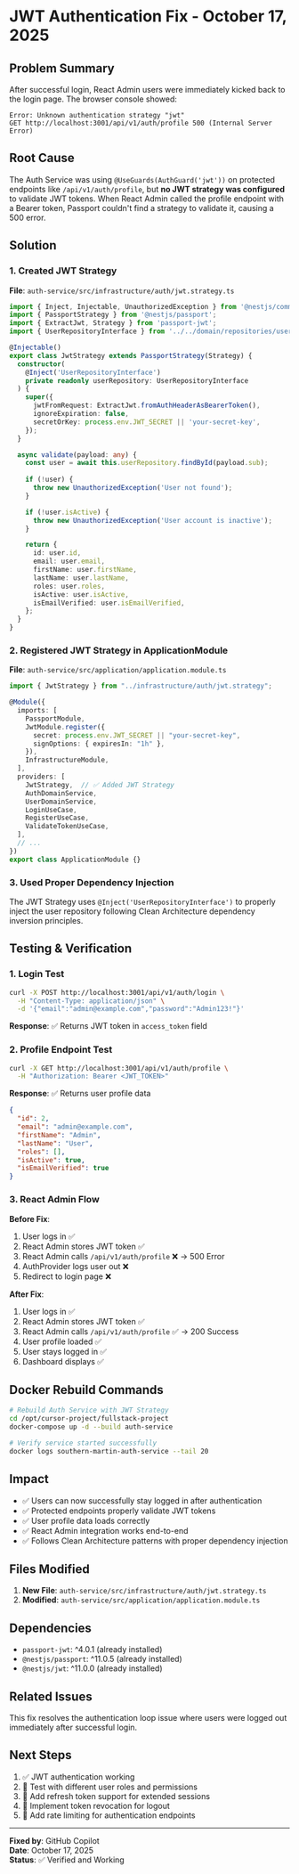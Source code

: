 # JWT Authentication Fix - October 17, 2025

## Problem Summary

After successful login, React Admin users were immediately kicked back to the login page. The browser console showed:

```
Error: Unknown authentication strategy "jwt"
GET http://localhost:3001/api/v1/auth/profile 500 (Internal Server Error)
```

## Root Cause

The Auth Service was using `@UseGuards(AuthGuard('jwt'))` on protected endpoints like `/api/v1/auth/profile`, but **no JWT strategy was configured** to validate JWT tokens. When React Admin called the profile endpoint with a Bearer token, Passport couldn't find a strategy to validate it, causing a 500 error.

## Solution

### 1. Created JWT Strategy

**File**: `auth-service/src/infrastructure/auth/jwt.strategy.ts`

```typescript
import { Inject, Injectable, UnauthorizedException } from '@nestjs/common';
import { PassportStrategy } from '@nestjs/passport';
import { ExtractJwt, Strategy } from 'passport-jwt';
import { UserRepositoryInterface } from '../../domain/repositories/user.repository.interface';

@Injectable()
export class JwtStrategy extends PassportStrategy(Strategy) {
  constructor(
    @Inject('UserRepositoryInterface')
    private readonly userRepository: UserRepositoryInterface
  ) {
    super({
      jwtFromRequest: ExtractJwt.fromAuthHeaderAsBearerToken(),
      ignoreExpiration: false,
      secretOrKey: process.env.JWT_SECRET || 'your-secret-key',
    });
  }

  async validate(payload: any) {
    const user = await this.userRepository.findById(payload.sub);
    
    if (!user) {
      throw new UnauthorizedException('User not found');
    }

    if (!user.isActive) {
      throw new UnauthorizedException('User account is inactive');
    }

    return {
      id: user.id,
      email: user.email,
      firstName: user.firstName,
      lastName: user.lastName,
      roles: user.roles,
      isActive: user.isActive,
      isEmailVerified: user.isEmailVerified,
    };
  }
}
```

### 2. Registered JWT Strategy in ApplicationModule

**File**: `auth-service/src/application/application.module.ts`

```typescript
import { JwtStrategy } from "../infrastructure/auth/jwt.strategy";

@Module({
  imports: [
    PassportModule,
    JwtModule.register({
      secret: process.env.JWT_SECRET || "your-secret-key",
      signOptions: { expiresIn: "1h" },
    }),
    InfrastructureModule,
  ],
  providers: [
    JwtStrategy,  // ✅ Added JWT Strategy
    AuthDomainService,
    UserDomainService,
    LoginUseCase,
    RegisterUseCase,
    ValidateTokenUseCase,
  ],
  // ...
})
export class ApplicationModule {}
```

### 3. Used Proper Dependency Injection

The JWT Strategy uses `@Inject('UserRepositoryInterface')` to properly inject the user repository following Clean Architecture dependency inversion principles.

## Testing & Verification

### 1. Login Test
```bash
curl -X POST http://localhost:3001/api/v1/auth/login \
  -H "Content-Type: application/json" \
  -d '{"email":"admin@example.com","password":"Admin123!"}'
```

**Response**: ✅ Returns JWT token in `access_token` field

### 2. Profile Endpoint Test
```bash
curl -X GET http://localhost:3001/api/v1/auth/profile \
  -H "Authorization: Bearer <JWT_TOKEN>"
```

**Response**: ✅ Returns user profile data
```json
{
  "id": 2,
  "email": "admin@example.com",
  "firstName": "Admin",
  "lastName": "User",
  "roles": [],
  "isActive": true,
  "isEmailVerified": true
}
```

### 3. React Admin Flow

**Before Fix**:
1. User logs in ✅
2. React Admin stores JWT token ✅
3. React Admin calls `/api/v1/auth/profile` ❌ → 500 Error
4. AuthProvider logs user out ❌
5. Redirect to login page ❌

**After Fix**:
1. User logs in ✅
2. React Admin stores JWT token ✅
3. React Admin calls `/api/v1/auth/profile` ✅ → 200 Success
4. User profile loaded ✅
5. User stays logged in ✅
6. Dashboard displays ✅

## Docker Rebuild Commands

```bash
# Rebuild Auth Service with JWT Strategy
cd /opt/cursor-project/fullstack-project
docker-compose up -d --build auth-service

# Verify service started successfully
docker logs southern-martin-auth-service --tail 20
```

## Impact

- ✅ Users can now successfully stay logged in after authentication
- ✅ Protected endpoints properly validate JWT tokens
- ✅ User profile data loads correctly
- ✅ React Admin integration works end-to-end
- ✅ Follows Clean Architecture patterns with proper dependency injection

## Files Modified

1. **New File**: `auth-service/src/infrastructure/auth/jwt.strategy.ts`
2. **Modified**: `auth-service/src/application/application.module.ts`

## Dependencies

- `passport-jwt`: ^4.0.1 (already installed)
- `@nestjs/passport`: ^11.0.5 (already installed)
- `@nestjs/jwt`: ^11.0.0 (already installed)

## Related Issues

This fix resolves the authentication loop issue where users were logged out immediately after successful login.

## Next Steps

1. ✅ JWT authentication working
2. 🔄 Test with different user roles and permissions
3. 🔄 Add refresh token support for extended sessions
4. 🔄 Implement token revocation for logout
5. 🔄 Add rate limiting for authentication endpoints

---

**Fixed by**: GitHub Copilot  
**Date**: October 17, 2025  
**Status**: ✅ Verified and Working

